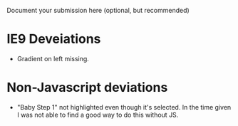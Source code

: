 Document your submission here (optional, but recommended)

# IE9 Deveiations
- Gradient on left missing.

# Non-Javascript deviations
- "Baby Step 1" not highlighted even though it's selected. In the time given I was not able to find a good way to do this without JS.